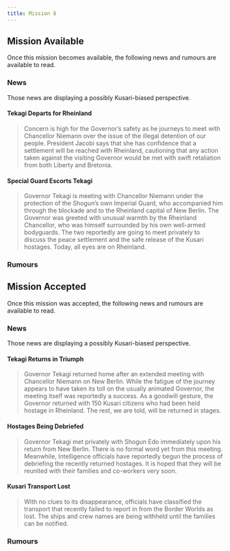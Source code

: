 ```yaml
---
title: Mission 8
---
```


## Mission Available

Once this mission becomes available, the following news and rumours are available to read.

### News
Those news are displaying a possibly Kusari-biased perspective.

#### Tekagi Departs for Rheinland
> Concern is high for the Governor’s safety as he journeys to meet with Chancellor Niemann over the issue of the illegal detention of our people. President Jacobi says that she has confidence that a settlement will be reached with Rheinland, cautioning that any action taken against the visiting Governor would be met with swift retaliation from both Liberty and Bretonia.

#### Special Guard Escorts Tekagi
> Governor Tekagi is meeting with Chancellor Niemann under the protection of the Shogun’s own Imperial Guard, who accompanied him through the blockade and to the Rheinland capital of New Berlin. The Governor was greeted with unusual warmth by the Rheinland Chancellor, who was himself surrounded by his own well-armed bodyguards. The two reportedly are going to meet privately to discuss the peace settlement and the safe release of the Kusari hostages. Today, all eyes are on Rheinland.

### Rumours

## Mission Accepted

Once this mission was accepted, the following news and rumours are available to read.

### News
Those news are displaying a possibly Kusari-biased perspective.

#### Tekagi Returns in Triumph
> Governor Tekagi returned home after an extended meeting with Chancellor Niemann on New Berlin. While the fatigue of the journey appears to have taken its toll on the usually animated Governor, the meeting itself was reportedly a success. As a goodwill gesture, the Governor returned with 150 Kusari citizens who had been held hostage in Rheinland. The rest, we are told, will be returned in stages.

#### Hostages Being Debriefed
> Governor Tekagi met privately with Shogun Edo immediately upon his return from New Berlin. There is no formal word yet from this meeting. Meanwhile, Intelligence officials have reportedly begun the process of debriefing the recently returned hostages. It is hoped that they will be reunited with their families and co-workers very soon.

#### Kusari Transport Lost
> With no clues to its disappearance, officials have classified the transport that recently failed to report in from the Border Worlds as lost. The ships and crew names are being withheld until the families can be notified.

### Rumours
